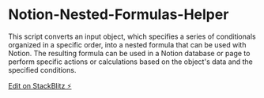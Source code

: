 # Notion-Nested-Formulas-Helper

This script converts an input object, which specifies a series of conditionals organized in a specific order, into a nested formula that can be used with Notion. The resulting formula can be used in a Notion database or page to perform specific actions or calculations based on the object's data and the specified conditions.

[Edit on StackBlitz ⚡️](https://stackblitz.com/edit/typescript-5c6vxg)
